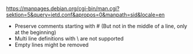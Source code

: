 https://manpages.debian.org/cgi-bin/man.cgi?sektion=5&query=ietd.conf&apropos=0&manpath=sid&locale=en

* Preserve comments starting with # (But not in the middle of a line, only at the beginning)
* Multi line definitions with \ are not supported
* Empty lines might be removed